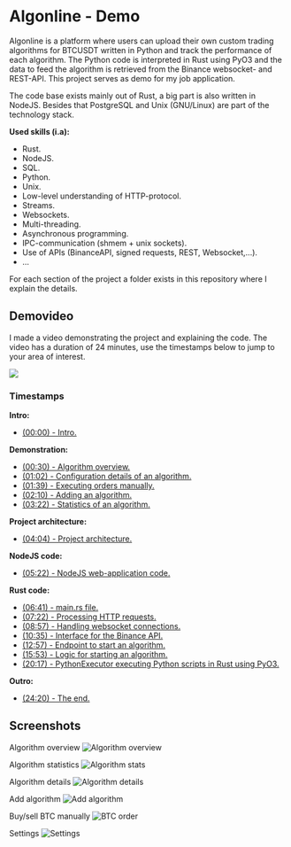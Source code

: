 # Algonline - Demo
Algonline is a platform where users can upload their own custom trading algorithms for BTCUSDT written in Python and track the performance of each algorithm. The Python code is interpreted in Rust using PyO3 and the data to feed the algorithm is retrieved from the Binance websocket- and REST-API. This project serves as demo for my job application.

The code base exists mainly out of Rust, a big part is also written in NodeJS. Besides that PostgreSQL and Unix (GNU/Linux) are part of the technology stack.

**Used skills (i.a):**
- Rust.
- NodeJS.
- SQL.
- Python.
- Unix.
- Low-level understanding of HTTP-protocol.
- Streams.
- Websockets.
- Multi-threading.
- Asynchronous programming.
- IPC-communication (shmem + unix sockets).
- Use of APIs (BinanceAPI, signed requests, REST, Websocket,...).
- ...

For each section of the project a folder exists in this repository where I explain the details.

## Demovideo
I made a video demonstrating the project and explaining the code. The video has a duration of 24 minutes, use the timestamps below to jump to your area of interest.

[<img src="screenshots/play-video-button.png">](https://youtu.be/gX2NasubZk8?si=5J46kM8bQCJtk2aa)

### Timestamps
**Intro:**
- [(00:00) - Intro.](https://youtu.be/gX2NasubZk8?si=cSmA4dD2ZdHmVXDn)

**Demonstration:**
- [(00:30) - Algorithm overview.](https://youtu.be/gX2NasubZk8?si=sPgkIq14dfWc5jpn&t=30)
- [(01:02) - Configuration details of an algorithm.](https://youtu.be/gX2NasubZk8?si=PsyF0ZAcHfFfR37H&t=62)
- [(01:39) - Executing orders manually.](https://youtu.be/gX2NasubZk8?si=zL8tINC_CazNiuRm&t=99)
- [(02:10) - Adding an algorithm.](https://youtu.be/gX2NasubZk8?si=hAsgF1zOvREho__t&t=130)
- [(03:22) - Statistics of an algorithm.](https://youtu.be/gX2NasubZk8?si=4RfzvLo_yQA7iUCR&t=202)

**Project architecture:**
- [(04:04) - Project architecture.](https://youtu.be/gX2NasubZk8?si=Z3IJngNnrvXkfrP3&t=246)

**NodeJS code:**
- [(05:22) - NodeJS web-application code.](https://youtu.be/gX2NasubZk8?si=QV8mW0S3uZYhO7kW&t=322)

**Rust code:**
- [(06:41) - main.rs file.](https://youtu.be/gX2NasubZk8?si=ahioK1huaUAkqYtC&t=401)
- [(07:22) - Processing HTTP requests.](https://youtu.be/gX2NasubZk8?si=TPbdfeD0a5C9n-k2&t=442)
- [(08:57) - Handling websocket connections.](https://youtu.be/gX2NasubZk8?si=CDtgRJYRqZNw4bMQ&t=537)
- [(10:35) - Interface for the Binance API.](https://youtu.be/gX2NasubZk8?si=ePOCJi2_IKu7kZqS&t=635)
- [(12:57) - Endpoint to start an algorithm.](https://youtu.be/gX2NasubZk8?si=NBMYeQATpJpUX7p7&t=777)
- [(15:53) - Logic for starting an algorithm.](https://youtu.be/gX2NasubZk8?si=J4LYANuuZhUlie0p&t=953)
- [(20:17) - PythonExecutor executing Python scripts in Rust using PyO3.](https://youtu.be/gX2NasubZk8?si=uW-VJaiZvWf6YBLH&t=1217)

**Outro:**
- [(24:20) - The end.](https://youtu.be/gX2NasubZk8?si=q1uViAsoubOBmYzI&t=1460)

## Screenshots
Algorithm overview
![Algorithm overview](screenshots/algorithm-overview.png)

Algorithm statistics
![Algorithm stats](screenshots/algorithm-stats.png)

Algorithm details
![Algorithm details](screenshots/algorithm-details.png)

Add algorithm
![Add algorithm](screenshots/add-algorithm.png)

Buy/sell BTC manually
![BTC order](screenshots/order-btc.png)

Settings
![Settings](screenshots/settings.png)
